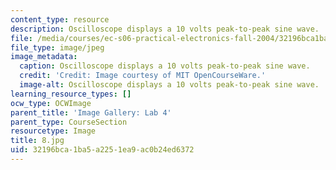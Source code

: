 ```yaml
---
content_type: resource
description: Oscilloscope displays a 10 volts peak-to-peak sine wave.
file: /media/courses/ec-s06-practical-electronics-fall-2004/32196bca1ba5a2251ea9ac0b24ed6372_8.jpg
file_type: image/jpeg
image_metadata:
  caption: Oscilloscope displays a 10 volts peak-to-peak sine wave.
  credit: 'Credit: Image courtesy of MIT OpenCourseWare.'
  image-alt: Oscilloscope displays a 10 volts peak-to-peak sine wave.
learning_resource_types: []
ocw_type: OCWImage
parent_title: 'Image Gallery: Lab 4'
parent_type: CourseSection
resourcetype: Image
title: 8.jpg
uid: 32196bca-1ba5-a225-1ea9-ac0b24ed6372
---
```

